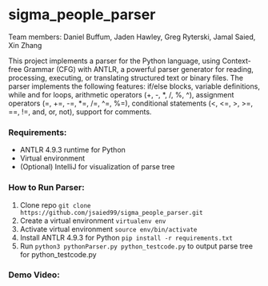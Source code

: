 # sigma_people_parser
Team members: Daniel Buffum, Jaden Hawley, Greg Ryterski, Jamal Saied, Xin Zhang

This project implements a parser for the Python language, using Context-free Grammar (CFG) with ANTLR, a powerful parser generator for reading, processing, executing, or translating structured text or binary files. The parser implements the following features: if/else blocks, variable definitions, while and for loops, arithmetic operators (+, -, *, /, %, ^), assignment operators (=, +=, -=, *=, /=, ^=, %=), conditional statements (<, <=, >, >=, ==, !=, and, or, not), support for comments.

### Requirements:
- ANTLR 4.9.3 runtime for Python
- Virtual environment
- (Optional) IntelliJ for visualization of parse tree

### How to Run Parser:
1. Clone repo `git clone https://github.com/jsaied99/sigma_people_parser.git`
2. Create a virtual environment `virtualenv env`
3. Activate virtual environment `source env/bin/activate`
4. Install ANTLR 4.9.3 for Python `pip install -r requirements.txt`
5. Run `python3 pythonParser.py python_testcode.py` to output parse tree for python_testcode.py

### Demo Video:
